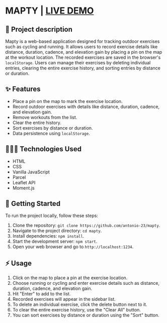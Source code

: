 # MAPTY | [LIVE DEMO](https://mapty-antdev.netlify.app)


## 📝 Project description

Mapty is a web-based application designed for tracking outdoor exercises such as cycling and running. It allows users to record exercise details like distance, duration, cadence, and elevation gain by placing a pin on the map at the workout location. The recorded exercises are saved in the browser's `localStorage`. Users can manage their exercises by deleting individual entries, clearing the entire exercise history, and sorting entries by distance or duration.


## ✨ Features

- Place a pin on the map to mark the exercise location.
- Record outdoor exercises with details like distance, duration, cadence, and elevation gain.
- Remove workouts from the list.
- Clear the entire history.
- Sort exercises by distance or duration.
- Data persistence using `localStorage`.


## 🧑🏻‍💻 Technologies Used

- HTML
- CSS
- Vanilla JavaScript
- Parcel
- Leaflet API
- Moment.js

## 🚀 Getting Started 

To run the project locally, follow these steps:

1. Clone the repository: `git clone https://github.com/antonio-23/mapty`.
2. Navigate to the project directory: `cd mapty`.
3. Install dependencies: `npm install`.
4. Start the development server: `npm start`.
5. Open your web browser and go to `http://localhost:1234`.

## ⚡ Usage

1. Click on the map to place a pin at the exercise location.
2. Choose running or cycling and enter exercise details such as distance, duration, cadence, and elevation gain.
3. Hit "Enter" to add to the list.
4. Recorded exercises will appear in the sidebar list.
5. To delete an individual exercise, click the delete button next to it.
6. To clear the entire exercise history, use the "Clear All" button.
7. You can sort exercises by distance or duration using the "Sort" button.
